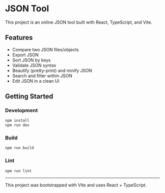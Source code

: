 # JSON Tool

This project is an online JSON tool built with React, TypeScript, and Vite.

## Features
- Compare two JSON files/objects
- Export JSON
- Sort JSON by keys
- Validate JSON syntax
- Beautify (pretty-print) and minify JSON
- Search and filter within JSON
- Edit JSON in a clean UI

## Getting Started

### Development
```bash
npm install
npm run dev
```

### Build
```bash
npm run build
```

### Lint
```bash
npm run lint
```

---

This project was bootstrapped with Vite and uses React + TypeScript.
